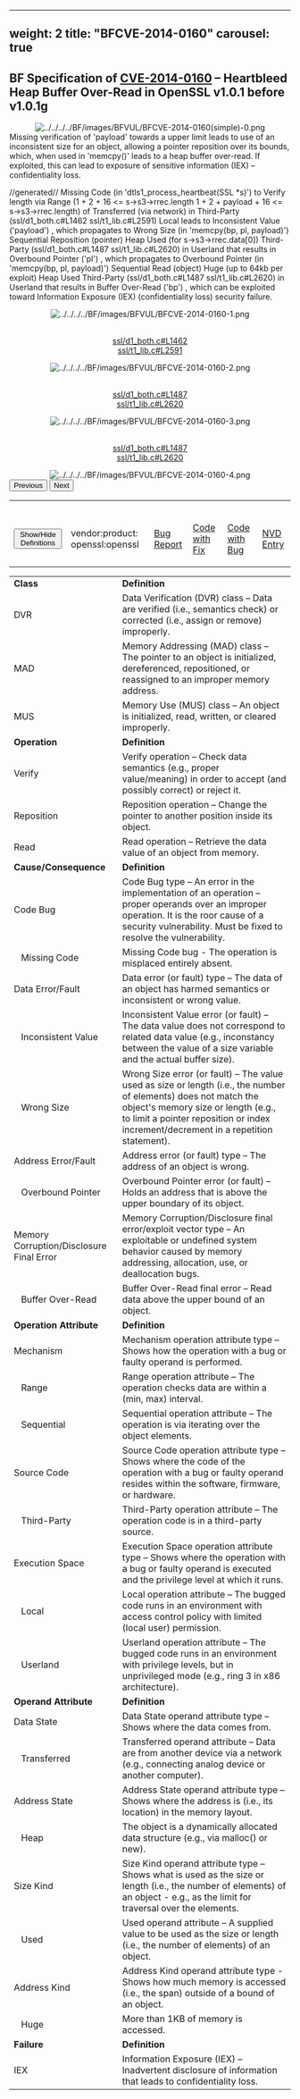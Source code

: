 ﻿
---
weight: 2
title: "BFCVE-2014-0160"
carousel: true
---

<script async="" src="https://www.googletagmanager.com/gtag/js?id=G-PJ364XPP9F">
</script>
<script>
	window.dataLayer = window.dataLayer || [];
	function gtag(){dataLayer.push(arguments);}
	gtag('js', new Date());
	gtag('config', 'G-PJ364XPP9F');
</script>


## BF Specification of [CVE-2014-0160](https://cve.mitre.org/cgi-bin/cvename.cgi?name=CVE-2014-0160) &ndash; Heartbleed Heap Buffer Over-Read in OpenSSL v1.0.1 before v1.0.1g

<div>
<div class="row">
<div class="col-5">
<div>
<div style="text-align:center">
<img src="../../../../BF/images/BFVUL/BFCVE-2014-0160(simple)-0.png" alt="../../../../BF/images/BFVUL/BFCVE-2014-0160(simple)-0.png"/> 
		</div>
</div>

</div>
<div class="col">
<div class="row">
<div >
Missing verification of 'payload'  towards a upper limit leads to use of an inconsistent size for an object, allowing a pointer reposition over its bounds, which, when used in 'memcpy()' leads to  a heap buffer over-read. If exploited, this can lead to exposure of sensitive information (IEX) – confidentiality loss. 

//generated//
Missing Code (in 'dtls1_process_heartbeat(SSL *s)') to Verify length via Range (1 + 2 + 16  <= s->s3->rrec.length 1 + 2 + payload + 16 <= s->s3->rrec.length) of Transferred (via network) in Third-Party (ssl/d1_both.c#L1462
ssl/t1_lib.c#L2591) Local leads to Inconsistent Value ('payload') 
, which propagates to Wrong Size (in 'memcpy(bp, pl, payload)') Sequential Reposition (pointer) Heap Used (for  s→s3→rrec.data[0]) Third-Party (ssl/d1_both.c#L1487
ssl/t1_lib.c#L2620) in Userland  that results in Overbound Pointer ('pl') 
, which propagates to Overbound Pointer (in 'memcpy(bp, pl, payload)') Sequential Read (object) Huge (up to 64kb per exploit) Heap Used Third-Party (ssl/d1_both.c#L1487
ssl/t1_lib.c#L2620) in Userland  that results in Buffer Over-Read ('bp') 
, which can be exploited toward Information Exposure (IEX) (confidentiality loss) security failure.
</div>
</div>

<div class ="row">
<div>
<div id="carouselControls" class="carousel slide" data-interval="false" data-wrap="false">
<div class="carousel-inner">

<div class="carousel-item active" style="text-align:center">
				
<img src="../../../../BF/images/BFVUL/BFCVE-2014-0160-1.png" alt="../../../../BF/images/BFVUL/BFCVE-2014-0160-1.png"/> 
<td>

<br/>[ssl/d1_both.c#L1462](https://github.com/openssl/openssl/commit/96db9023b881d7cd9f379b0c154650d6c108e9a3#diff-6f954bc636343f76cc5f584e115159c89222b1b611fa0cac1059424e481b05b9L1462)
<br/>[ssl/t1_lib.c#L2591](https://github.com/openssl/openssl/commit/96db9023b881d7cd9f379b0c154650d6c108e9a3#diff-dab28610cae9e6261080acadaed86ba230fa4daba6f7218cf1134674ea5fe2e4L2591)
</td>
			
</div>
			
<div class="carousel-item" style="text-align:center">
				
<img src="../../../../BF/images/BFVUL/BFCVE-2014-0160-2.png" alt="../../../../BF/images/BFVUL/BFCVE-2014-0160-2.png"/> 
<td>

<br/>[ssl/d1_both.c#L1487](https://github.com/openssl/openssl/blob/0d7717fc9c83dafab8153cbd5e2180e6e04cc802/ssl/d1_both.c#L1487)
<br/>[ssl/t1_lib.c#L2620](https://github.com/openssl/openssl/blob/96db9023b881d7cd9f379b0c154650d6c108e9a3/ssl/t1_lib.c#L2620)
</td>
			
</div>
			
<div class="carousel-item" style="text-align:center">
				
<img src="../../../../BF/images/BFVUL/BFCVE-2014-0160-3.png" alt="../../../../BF/images/BFVUL/BFCVE-2014-0160-3.png"/> 
<td>

<br/>[ssl/d1_both.c#L1487](https://github.com/openssl/openssl/blob/0d7717fc9c83dafab8153cbd5e2180e6e04cc802/ssl/d1_both.c#L1487)
<br/>[ssl/t1_lib.c#L2620](https://github.com/openssl/openssl/blob/96db9023b881d7cd9f379b0c154650d6c108e9a3/ssl/t1_lib.c#L2620)
</td>
			
</div>
			
<div class="carousel-item" style="text-align:center">
				
<img src="../../../../BF/images/BFVUL/BFCVE-2014-0160-4.png" alt="../../../../BF/images/BFVUL/BFCVE-2014-0160-4.png"/> 
</div>
			
</div>
<button class="carousel-control-prev" type="button" data-bs-target="#carouselControls" data-bs-slide="prev">
<span class="carousel-control-prev-icon" aria-hidden="true"></span>
<span class="visually-hidden">Previous</span>
</button>
<button class="carousel-control-next" type="button" data-bs-target="#carouselControls" data-bs-slide="next">
<span class="carousel-control-next-icon" aria-hidden="true"></span>
<span class="visually-hidden">Next</span>
</button>
</div>
</div>
</div>
</div>
</div>
</div>

<table>
<tr>
<td>

<br/><button class="btn btn-secondary" type="button" data-bs-toggle="collapse" data-bs-target="#collapseTable" aria-expanded="false" aria-controls="collapseTable">Show/Hide Definitions</button>
</td><td>

<br/>vendor:product: openssl:openssl
</td><td>

<br/>[Bug Report](https://www.seancassidy.me/diagnosis-of-the-openssl-heartbleed-bug.html)
</td><td>

<br/>[Code with Fix](https://github.com/openssl/openssl/commit/96db9023b881d7cd9f379b0c154650d6c108e9a3)
</td><td>

<br/>[Code with Bug](https://github.com/openssl/openssl/tree/0d7717fc9c83dafab8153cbd5e2180e6e04cc802/ssl/d1_both.c#L1462)
</td><td>

<br/>[NVD Entry](https://nvd.nist.gov/vuln/detail/)
</td>
</tr>
</table>


<div class="collapse" id="collapseTable">
<table>
		<tr>
		<td>
				<strong>Class</strong>
			</td>
	<td>
				<strong>Definition</strong>
			</td>
	</tr>
	<tr>
		<td>DVR</td>
	<td>Data Verification (DVR) class – Data are verified (i.e., semantics check) or corrected (i.e., assign or remove) improperly.</td>
	</tr>
	<tr>
		<td>MAD</td>
	<td>Memory Addressing (MAD) class – The pointer to an object is initialized, dereferenced, repositioned, or reassigned to an improper memory address.</td>
	</tr>
	<tr>
		<td>MUS</td>
	<td>Memory Use (MUS) class – An object is initialized, read, written, or cleared improperly.</td>
	</tr>
	<tr>
		<td>
				<strong>Operation</strong>
			</td>
	<td>
				<strong>Definition</strong>
			</td>
	</tr>
	<tr>
		<td>Verify</td>
	<td>Verify operation – Check data semantics (e.g., proper value/meaning) in order to accept (and possibly correct) or reject it.</td>
	</tr>
	<tr>
		<td>Reposition</td>
	<td>Reposition operation – Change the pointer to another position inside its object.</td>
	</tr>
	<tr>
		<td>Read</td>
	<td>Read operation – Retrieve the data value of an object from memory.</td>
	</tr>
	<tr>
		<td>
				<strong>Cause/Consequence</strong>
			</td>
	<td>
				<strong>Definition</strong>
			</td>
	</tr>
	<tr>
		<td>Code Bug</td>
	<td>Code Bug type – An error in the implementation of an operation – proper operands over an improper operation. It is the roor cause of a security vulnerability. Must be fixed to resolve the vulnerability.</td>
	</tr>
	<tr>
		<td>   Missing Code</td>
	<td>Missing Code bug - The operation is misplaced entirely absent.</td>
	</tr>
	<tr>
		<td>Data Error/Fault</td>
	<td>Data error (or fault) type – The data of an object has harmed semantics or inconsistent or wrong value.</td>
	</tr>
	<tr>
		<td>   Inconsistent Value</td>
	<td>Inconsistent Value error (or fault) – The data value does not correspond to related data value (e.g., inconstancy between the value of a size variable and the actual buffer size).</td>
	</tr>
	<tr>
		<td>   Wrong Size</td>
	<td>Wrong Size error (or fault) – The value used as size or length (i.e., the number of elements) does not match the object's memory size or length (e.g., to limit a pointer reposition or index increment/decrement in a repetition statement).</td>
	</tr>
	<tr>
		<td>Address Error/Fault</td>
	<td>Address error (or fault) type – The address of an object is wrong.</td>
	</tr>
	<tr>
		<td>   Overbound Pointer</td>
	<td>Overbound Pointer error (or fault) – Holds an address that is above the upper boundary of its object.</td>
	</tr>
	<tr>
		<td>Memory Corruption/Disclosure Final Error</td>
	<td>Memory Corruption/Disclosure final error/exploit vector type – An exploitable or undefined system behavior caused by memory addressing, allocation, use, or deallocation bugs.</td>
	</tr>
	<tr>
		<td>   Buffer Over-Read</td>
	<td>Buffer Over-Read final error – Read data above the upper bound of an object.</td>
	</tr>
	<tr>
		<td>
				<strong>Operation Attribute</strong>
			</td>
	<td>
				<strong>Definition</strong>
			</td>
	</tr>
	<tr>
		<td>Mechanism</td>
	<td>Mechanism operation attribute type – Shows how the operation with a bug or faulty operand is performed.</td>
	</tr>
	<tr>
		<td>   Range</td>
	<td>Range operation attribute – The operation checks data are within a (min, max) interval.</td>
	</tr>
	<tr>
		<td>   Sequential</td>
	<td>Sequential operation attribute – The operation is via iterating over the object elements.</td>
	</tr>
	<tr>
		<td>Source Code</td>
	<td>Source Code operation attribute type – Shows where the code of the operation with a bug or faulty operand resides within the software, firmware, or hardware.</td>
	</tr>
	<tr>
		<td>   Third-Party</td>
	<td>Third-Party operation attribute – The operation code is in a third-party source.</td>
	</tr>
	<tr>
		<td>Execution Space</td>
	<td>Execution Space operation attribute type – Shows where the operation with a bug or faulty operand is executed and the privilege level at which it runs.</td>
	</tr>
	<tr>
		<td>   Local</td>
	<td>Local operation attribute – The bugged code runs in an environment with access control policy with limited (local user) permission.</td>
	</tr>
	<tr>
		<td>   Userland</td>
	<td>Userland operation attribute – The bugged code runs in an environment with privilege levels, but in unprivileged mode (e.g., ring 3 in x86 architecture).</td>
	</tr>
	<tr>
		<td>
				<strong>Operand Attribute</strong>
			</td>
	<td>
				<strong>Definition</strong>
			</td>
	</tr>
	<tr>
		<td>Data State</td>
	<td>Data State operand attribute type – Shows where the data comes from.</td>
	</tr>
	<tr>
		<td>   Transferred</td>
	<td>Transferred operand attribute – Data are from another device via a network (e.g., connecting analog device or another computer).</td>
	</tr>
	<tr>
		<td>Address State</td>
	<td>Address State operand attribute type – Shows where the address is (i.e., its location) in the memory layout.</td>
	</tr>
	<tr>
		<td>   Heap</td>
	<td>The object is a dynamically allocated data structure (e.g., via malloc() or new).</td>
	</tr>
	<tr>
		<td>Size Kind</td>
	<td>Size Kind operand attribute type – Shows what is used as the size or length (i.e., the number of elements) of an object - e.g., as the limit for traversal over the elements.</td>
	</tr>
	<tr>
		<td>   Used</td>
	<td>Used operand attribute – A supplied value to be used as the size or length (i.e., the number of elements) of an object.</td>
	</tr>
	<tr>
		<td>Address Kind</td>
	<td>Address Kind operand attribute type - Shows how much memory is accessed (i.e., the span) outside of a bound of an object.</td>
	</tr>
	<tr>
		<td>   Huge</td>
	<td>More than 1KB of memory is accessed.</td>
	</tr>
	<tr>
		<td>
				<strong>Failure</strong>
			</td>
	<td>
				<strong>Definition</strong>
			</td>
	</tr>
	<tr>
		<td>IEX</td>
	<td>Information Exposure (IEX) – Inadvertent disclosure of information that leads to confidentiality loss.</td>
	</tr>
	
</table>
</div>
